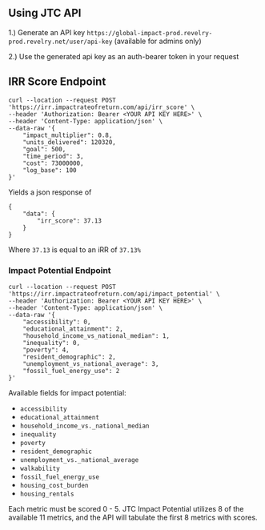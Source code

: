 ## Using JTC API

1.) Generate an API key `https://global-impact-prod.revelry-prod.revelry.net/user/api-key` (available for admins only)

2.) Use the generated api key as an auth-bearer token in your request

## IRR Score Endpoint
```
curl --location --request POST 'https://irr.impactrateofreturn.com/api/irr_score' \
--header 'Authorization: Bearer <YOUR API KEY HERE>' \
--header 'Content-Type: application/json' \
--data-raw '{
    "impact_multiplier": 0.8,
    "units_delivered": 120320,
    "goal": 500,
    "time_period": 3,
    "cost": 73000000,
    "log_base": 100
}'
```

Yields a json response of 

```
{
    "data": {
        "irr_score": 37.13
    }
}
```

Where `37.13` is equal to an iRR of `37.13%`


### Impact Potential Endpoint
```
curl --location --request POST 'https://irr.impactrateofreturn.com/api/impact_potential' \
--header 'Authorization: Bearer <YOUR API KEY HERE>' \
--header 'Content-Type: application/json' \
--data-raw '{
    "accessibility": 0,
    "educational_attainment": 2,
    "household_income_vs_national_median": 1,
    "inequality": 0,
    "poverty": 4,
    "resident_demographic": 2,
    "unemployment_vs_national_average": 3,
    "fossil_fuel_energy_use": 2
}'
```
Available fields for impact potential:
- `accessibility`
- `educational_attainment`
- `household_income_vs._national_median`
- `inequality`
- `poverty`
- `resident_demographic`
- `unemployment_vs._national_average`
- `walkability`
- `fossil_fuel_energy_use`
- `housing_cost_burden`
- `housing_rentals`

Each metric must be scored 0 - 5. JTC Impact Potential utilizes 8 of the available 11 metrics, and the API will tabulate the first 8 metrics with scores.

